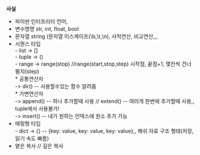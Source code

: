         
**사실**
      

+ 파이썬 인터프리터 언어,</br>
+ 변수명명 str, int, float, bool</br>
+ 문자열 string (문자열 이스케이프(\b,\t,\n), 사칙연산, 비교연산,,,</br>
+ 시퀀스 타입</br>
          - list -> []</br>
          - tuple -> ()</br>
          - range -> range(stop) //range(start,stop,step) 시작점, 끝점+1, 몇칸씩 건너뛸지(step)</br>
                    * 공통연산자 </br>
                              -> dir() -- 사용할수있는 함수 알려줌</br>
                    * 가변연산자 </br>
                              -> append() -- 하나 추가할때 사용 // extend() -- 여러개 한번에 추가할때 사용,, tuple에서 사용불가!</br>
                              -> insert() -- 내가 원하는 인덱스에 원소 추가 가능</br>
+ 매핑형 타입 </br>
          - dict -> {}  -- {key: value, key: value, key: value},, 해쉬 자료 구조 형태(저장,읽기 속도 빠름)</br>
+ 옅은 복사 // 깊은 복사</br>
          
      
